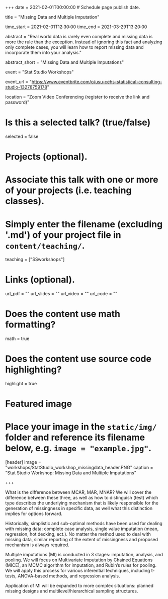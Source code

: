 +++
date = 2021-02-01T00:00:00  # Schedule page publish date.

title = "Missing Data and Multiple Imputation"

time_start = 2021-02-01T12:30:00
time_end = 2021-03-29T13:20:00

abstract = "Real world data is rarely even complete and missing data is more the rule than the exception.  Instead of ignoring this fact and analyzing only complete cases, you will learn how to report missing data and incorporate them into your analysis."

abstract_short = "Missing Data and Multiple Imputations"

event = "Stat Studio Workshops"

event_url = "https://www.eventbrite.com/o/usu-cehs-statistical-consulting-studio-13278759178"

location = "Zoom Video Conferencing (register to receive the link and password)"

# Is this a selected talk? (true/false)
selected = false

# Projects (optional).
#   Associate this talk with one or more of your projects (i.e. teaching classes).
#   Simply enter the filename (excluding '.md') of your project file in `content/teaching/`.
teaching = ["SSworkshops"]

# Links (optional).
url_pdf = ""
url_slides = ""
url_video = ""
url_code = ""

# Does the content use math formatting?
math = true

# Does the content use source code highlighting?
highlight = true

# Featured image
# Place your image in the `static/img/` folder and reference its filename below, e.g. `image = "example.jpg"`.
[header]
image = "workshops/StatStudio_workshop_missingdata_header.PNG"
caption = "Stat Studio Workshop: Missing Data and Multiple Imputations"

+++

What is the difference between MCAR, MAR, MNAR?  We will cover the difference between these three, as well as how to distinguish (test) which type describes the underlying mechanism that is likely responsible for the generation of missingness in specific data, as well what this distinction implies for options forward.

Historically, simplistic and sub-optimal methods have been used for dealing with missing data: complete case analysis, single value imputation (mean, regression, hot decking, ect.).  No matter the method used to deal with missing data, similar reporting of the extent of missingness and proposed mechanism is always required.

Multiple imputations (MI) is conducted in 3 stages: imputation, analysis, and pooling.  We will focus on Multivariate Imputation by Chained Equations (MICE), an MCMC algorithm for imputation, and Rubin’s rules for pooling.  We will apply this process for various inferential techniques, including t-tests, ANOVA-based methods, and regression analysis.

Application of MI will be expanded to more complex situations: planned missing designs and multilevel/hierarchical sampling structures.
